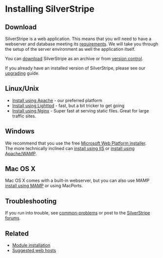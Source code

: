 # Installing SilverStripe

## Download

SilverStripe is a web application. This means that you will need to have a webserver and database meeting its 
[requirements](server-requirements). We will take you through the setup of the server environment as well the application itself.

You can [download](http://silverstripe.org/download) SilverStripe as an archive or from [version control](from-source).

If you already have an installed version of SilverStripe, please see our [upgrading](upgrading) guide.

## Linux/Unix

*  [Install using Apache](webserver) - our preferred platform
*  [Install using Lighttpd](lighttpd) - fast, but a bit tricker to get going
*  [Install using Nginx](nginx) - Super fast at serving static files. Great for large traffic sites.

## Windows

We recommend that you use the free [Microsoft Web Platform installer](windows-pi).  
The more technically inclined can [install using IIS](windows-manual-iis) or [install using Apache/WAMP](windows-wamp).

## Mac OS X

Mac OS X comes with a built-in webserver, but you can also use MAMP [install using MAMP](mac-osx) or using MacPorts.

## Troubleshooting

If you run into trouble, see [common-problems](common-problems) or post to the 
[SilverStripe forums](http://silverstripe.com/silverstripe-forum/).

## Related

 * [Module installation](../topics/modules)
 * [Suggested web hosts](http://doc.silverstripe.org/old/suggested-web-hosts)
